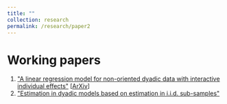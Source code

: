 ```yaml
---
title: ""
collection: research
permalink: /research/paper2
---
```

# Working papers  
1. ["A linear regression model for non-oriented dyadic data with interactive individual effects"](https://arxiv.org/abs/2304.12554) [[ArXiv](https://arxiv.org/abs/2304.12554)]
2.  ["Estimation in dyadic models based on estimation in i.i.d. sub-samples"](https://yassinesbaisassi.github.io/files/The_average_estimator_v2.pdf)  
